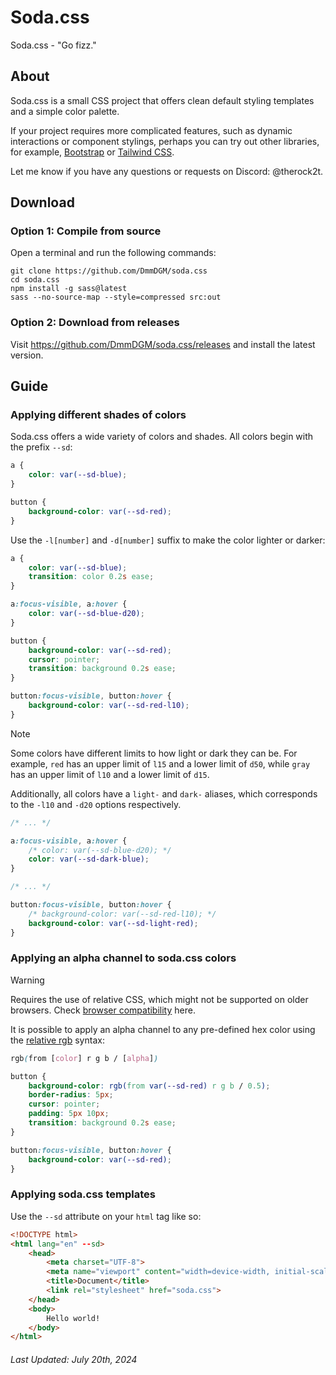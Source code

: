 # Soda.css

Soda.css - "Go fizz."

## About

Soda.css is a small CSS project that offers clean default styling templates and a simple color palette.

If your project requires more complicated features, such as dynamic interactions or component stylings, perhaps you can try out other libraries, for example, [Bootstrap](https://getbootstrap.com/) or [Tailwind CSS](https://tailwindcss.com/).

Let me know if you have any questions or requests on Discord: @therock2t.

## Download

### Option 1: Compile from source

Open a terminal and run the following commands:

```shell
git clone https://github.com/DmmDGM/soda.css
cd soda.css
npm install -g sass@latest
sass --no-source-map --style=compressed src:out
```

### Option 2: Download from releases

Visit https://github.com/DmmDGM/soda.css/releases and install the latest version.

## Guide

### Applying different shades of colors

Soda.css offers a wide variety of colors and shades. All colors begin with the prefix `--sd`:

```css
a {
	color: var(--sd-blue);
}

button {
	background-color: var(--sd-red);
}
```

Use the `-l[number]` and `-d[number]` suffix to make the color lighter or darker:

```css
a {
	color: var(--sd-blue);
	transition: color 0.2s ease;
}

a:focus-visible, a:hover {
	color: var(--sd-blue-d20);
}

button {
	background-color: var(--sd-red);
	cursor: pointer;
	transition: background 0.2s ease;
}

button:focus-visible, button:hover {
	background-color: var(--sd-red-l10);
}
```

> [!NOTE]
> Some colors have different limits to how light or dark they can be.
> For example, `red` has an upper limit of `l15` and a lower limit of `d50`, while `gray` has an upper limit of `l10` and a lower limit of `d15`.

Additionally, all colors have a `light-` and `dark-` aliases, which corresponds to the `-l10` and `-d20` options respectively.

```css
/* ... */

a:focus-visible, a:hover {
	/* color: var(--sd-blue-d20); */
	color: var(--sd-dark-blue);
}

/* ... */

button:focus-visible, button:hover {
	/* background-color: var(--sd-red-l10); */
	background-color: var(--sd-light-red);
}
```

### Applying an alpha channel to soda.css colors

> [!WARNING]
> Requires the use of relative CSS, which might not be supported on older browsers.
> Check [browser compatibility](https://developer.mozilla.org/en-US/docs/Web/CSS/color_value/rgb#browser_compatibility) here.

It is possible to apply an alpha channel to any pre-defined hex color using the [relative rgb](https://developer.mozilla.org/en-US/docs/Web/CSS/color_value/rgb#relative_value_syntax) syntax:

```css
rgb(from [color] r g b / [alpha])
```

```css
button {
	background-color: rgb(from var(--sd-red) r g b / 0.5);
	border-radius: 5px;
	cursor: pointer;
	padding: 5px 10px;
	transition: background 0.2s ease;
}

button:focus-visible, button:hover {
	background-color: var(--sd-red);
}
```

### Applying soda.css templates

Use the `--sd` attribute on your `html` tag like so:

```html
<!DOCTYPE html>
<html lang="en" --sd>
	<head>
		<meta charset="UTF-8">
		<meta name="viewport" content="width=device-width, initial-scale=1.0">
		<title>Document</title>
		<link rel="stylesheet" href="soda.css">
	</head>
	<body>
		Hello world!
	</body>
</html>
```

###### Last Updated: July 20th, 2024